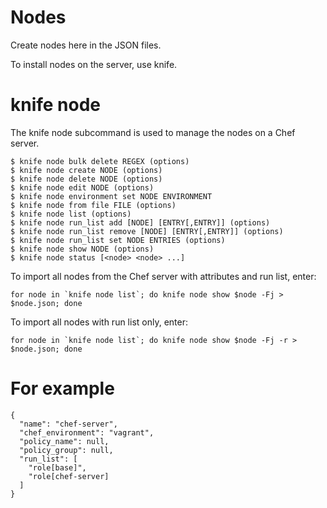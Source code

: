 # Nodes

Create nodes here in the JSON files.

To install nodes on the server, use knife.

# knife node

The knife node subcommand is used to manage the nodes on a Chef server.

```
$ knife node bulk delete REGEX (options)
$ knife node create NODE (options)
$ knife node delete NODE (options)
$ knife node edit NODE (options)
$ knife node environment set NODE ENVIRONMENT
$ knife node from file FILE (options)
$ knife node list (options)
$ knife node run_list add [NODE] [ENTRY[,ENTRY]] (options)
$ knife node run_list remove [NODE] [ENTRY[,ENTRY]] (options)
$ knife node run_list set NODE ENTRIES (options)
$ knife node show NODE (options)
$ knife node status [<node> <node> ...]
```

To import all nodes from the Chef server with attributes and run list, enter:
```
for node in `knife node list`; do knife node show $node -Fj > $node.json; done
```

To import all nodes with run list only, enter:
```
for node in `knife node list`; do knife node show $node -Fj -r > $node.json; done
```

# For example

```
{
  "name": "chef-server",
  "chef_environment": "vagrant",
  "policy_name": null,
  "policy_group": null,
  "run_list": [
    "role[base]",
    "role[chef-server]
  ]
}
```
